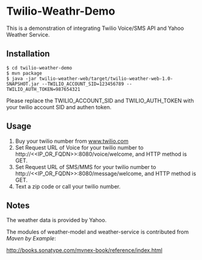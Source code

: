 # Twilio-Weathr-Demo

This is a demonstration of integrating Twilio Voice/SMS API and Yahoo Weather Service.

## Installation

```console
$ cd twilio-weather-demo
$ mvn package
$ java -jar twilio-weather-web/target/twilio-weather-web-1.0-SNAPSHOT.jar --TWILIO_ACCOUNT_SID=123456789 --TWILIO_AUTH_TOKEN=987654321
```

Please replace the TWILIO_ACCOUNT_SID and TWILIO_AUTH_TOKEN with your twilio account SID and authen token.

## Usage

1. Buy your twilio number from www.twilio.com
2. Set Request URL of Voice for your twilio number to http://<<IP_OR_FQDN>>:8080/voice/welcome, and HTTP method is GET.
3. Set Request URL of SMS/MMS for your twilio number to http://<<IP_OR_FQDN>>:8080/message/welcome, and HTTP method is GET.
4. Text a zip code or call your twilio number.

## Notes

The weather data is provided by Yahoo.

The modules of weather-model and weather-service is contributed from <i>Maven by Example</i>:

http://books.sonatype.com/mvnex-book/reference/index.html
